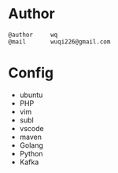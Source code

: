 # Author
    @author     wq
    @mail       wuqi226@gmail.com

# Config
- ubuntu
- PHP
- vim
- subl
- vscode
- maven
- Golang
- Python
- Kafka